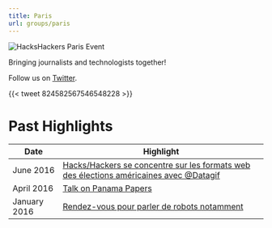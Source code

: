 ```yaml
---
title: Paris
url: groups/paris
---
```


![HacksHackers Paris Event](https://pbs.twimg.com/media/ChEbRxKW4AUmD5d?format=jpg&name=large)

Bringing journalists and technologists together!

Follow us on [Twitter](https://twitter.com/HacksHackersPAR).

{{< tweet 824582567546548228 >}}

# Past Highlights

| **Date**  | **Highlight** |  
|-----------|---------------|  
| June 2016 | [Hacks/Hackers se concentre sur les formats web des élections américaines  avec @Datagif](https://twitter.com/HacksHackersPAR/status/743418189443440642) |
| April 2016 | [Talk on Panama Papers](https://twitter.com/HacksHackersPAR/status/720972809669844994) |   
| January 2016 | [Rendez-vous pour parler de robots notamment](https://twitter.com/HacksHackersPAR/status/684418662028210176) |
